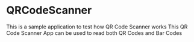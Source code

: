 # QRCodeScanner
This is a sample application to test how QR Code Scanner works
This QR Code Scanner App can be used to read both QR Codes and Bar Codes
